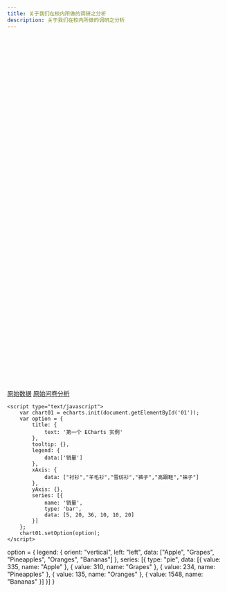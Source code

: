 ```yaml
---
title: 关于我们在校内所做的调研之分析
description: 关于我们在校内所做的调研之分析
---
```

<script src="https://cdn.staticfile.org/echarts/5.5.0/echarts.min.js"></script>
<div id="01" style="width: 100%;height: 400px"></div>
<div id="02" style="width: 100%;height: 400px"></div>



[原始数据](https://acmeteam.feishu.cn/base/PvkvbtzStap5xusr23HcZOejnBc?from=from_copylink)
[原始问卷分析](https://acmeteam.feishu.cn/share/base/dashboard/shrcnCCYQXqKh15rt9I3gEil4Kf)

    <script type="text/javascript">
        var chart01 = echarts.init(document.getElementById('01'));
        var option = {
            title: {
                text: '第一个 ECharts 实例'
            },
            tooltip: {},
            legend: {
                data:['销量']
            },
            xAxis: {
                data: ["衬衫","羊毛衫","雪纺衫","裤子","高跟鞋","袜子"]
            },
            yAxis: {},
            series: [{
                name: '销量',
                type: 'bar',
                data: [5, 20, 36, 10, 10, 20]
            }]
        };
        chart01.setOption(option);
    </script>


option = {
  legend: {
    orient: "vertical",
    left: "left",
    data: ["Apple", "Grapes", "Pineapples", "Oranges", "Bananas"]
  },
  series: [{
    type: "pie",
    data: [{
      value: 335,
      name: "Apple"
    }, {
      value: 310,
      name: "Grapes"
    }, {
      value: 234,
      name: "Pineapples"
    }, {
      value: 135,
      name: "Oranges"
    }, {
      value: 1548,
      name: "Bananas"
    }]
  }]
}